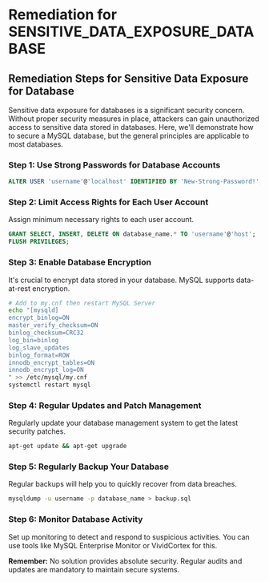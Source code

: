 # Remediation for SENSITIVE_DATA_EXPOSURE_DATABASE

## Remediation Steps for Sensitive Data Exposure for Database
Sensitive data exposure for databases is a significant security concern. Without proper security measures in place, attackers can gain unauthorized access to sensitive data stored in databases. Here, we'll demonstrate how to secure a MySQL database, but the general principles are applicable to most databases.

### Step 1: Use Strong Passwords for Database Accounts
```sql
ALTER USER 'username'@'localhost' IDENTIFIED BY 'New-Strong-Password!';
```

### Step 2: Limit Access Rights for Each User Account
Assign minimum necessary rights to each user account.
```sql
GRANT SELECT, INSERT, DELETE ON database_name.* TO 'username'@'host';
FLUSH PRIVILEGES;
```

### Step 3: Enable Database Encryption
It's crucial to encrypt data stored in your database. MySQL supports data-at-rest encryption.
```bash
# Add to my.cnf then restart MySQL Server
echo "[mysqld]
encrypt_binlog=ON
master_verify_checksum=ON
binlog_checksum=CRC32
log_bin=binlog
log_slave_updates
binlog_format=ROW
innodb_encrypt_tables=ON
innodb_encrypt_log=ON
" >> /etc/mysql/my.cnf
systemctl restart mysql
```

### Step 4: Regular Updates and Patch Management
Regularly update your database management system to get the latest security patches.
```bash
apt-get update && apt-get upgrade
```

### Step 5: Regularly Backup Your Database
Regular backups will help you to quickly recover from data breaches.
```bash
mysqldump -u username -p database_name > backup.sql
```

### Step 6: Monitor Database Activity
Set up monitoring to detect and respond to suspicious activities. You can use tools like MySQL Enterprise Monitor or VividCortex for this.

**Remember:** No solution provides absolute security. Regular audits and updates are mandatory to maintain secure systems.